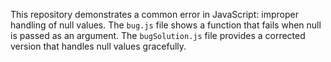 This repository demonstrates a common error in JavaScript: improper handling of null values. The `bug.js` file shows a function that fails when null is passed as an argument. The `bugSolution.js` file provides a corrected version that handles null values gracefully.